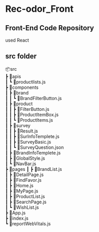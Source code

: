 # Rec-odor_Front

<h2>Front-End Code Repository</h2>
<p>used React</p>

<h2>src folder</h2>

📦src <br>
 ┣ 📂apis <br>
 ┃ ┗ 📜productlists.js <br>
 ┣ 📂components <br>
 ┃ ┣ 📂brand <br>
 ┃ ┃ ┗ 📜BrandFilterButton.js <br>
 ┃ ┣ 📂product <br>
 ┃ ┃ ┣ 📜FilterButton.js <br>
 ┃ ┃ ┣ 📜ProductItemBox.js <br>
 ┃ ┃ ┗ 📜ProductItems.js <br>
 ┃ ┣ 📂survey <br>
 ┃ ┃ ┣ 📜Result.js <br>
 ┃ ┃ ┣ 📜SurInfoTemplete.js <br>
 ┃ ┃ ┣ 📜SurveyBasic.js <br>
 ┃ ┃ ┗ 📜SurveyQuestion.json <br>
 ┃ ┣ 📜BrandInfoTemplete.js <br>
 ┃ ┣ 📜GlobalStyle.js <br>
 ┃ ┗ 📜NavBar.js <br>
 ┣ 📂pages
 ┃ ┣ 📜BrandList.js <br>
 ┃ ┣ 📜DetailPage.js <br>
 ┃ ┣ 📜FindFavor.js <br>
 ┃ ┣ 📜Home.js <br>
 ┃ ┣ 📜MyPage.js <br>
 ┃ ┣ 📜ProductList.js <br>
 ┃ ┣ 📜SearchPage.js <br>
 ┃ ┗ 📜WishList.js <br>
 ┣ 📜App.js <br>
 ┣ 📜index.js <br>
 ┗ 📜reportWebVitals.js <br>
